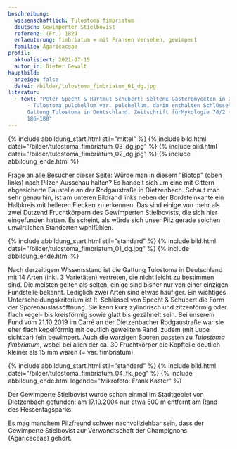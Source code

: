 ```yaml
---
beschreibung:
  wissenschaftlich: Tulostoma fimbriatum
  deutsch: Gewimperter Stielbovist
  referenz: (Fr.) 1829
  erlaeuterung: fimbriatum = mit Fransen versehen, gewimpert
  familie: Agaricaceae
profil:
  aktualisiert: 2021-07-15
  autor_in: Dieter Gewalt
hauptbild:
  anzeige: false
  datei: /bilder/tulostoma_fimbriatum_01_dg.jpg
literatur:
  - text: "Peter Specht & Hartmut Schubert: Seltene Gasteromyceten in Deutschland II
      - Tulostoma pulchellum var. pulchellum, darin enthalten Schlüssel für die
      Gattung Tulostoma in Deutschland, Zeitschrift fürMykologie 78/2 (2012), S.
      186-188"
---
```

{% include abbildung_start.html stil="mittel" %}
{% include bild.html datei="/bilder/tulostoma_fimbriatum_03_dg.jpg" %}
{% include bild.html datei="/bilder/tulostoma_fimbriatum_02_dg.jpg" %}
{% include abbildung_ende.html %}

Frage an alle Besucher dieser Seite: Würde man in diesem "Biotop" (oben links) nach Pilzen Ausschau halten? Es handelt sich um eine mit Gittern abgesicherte Baustelle an der Rodgaustraße in Dietzenbach. Schaut man sehr genau hin, ist am unteren Bildrand links neben der Bordsteinkante ein Halbkreis mit helleren Flecken zu erkennen. Das sind einige von mehr als zwei Dutzend Fruchtkörpern des Gewimperten Stielbovists, die sich hier eingefunden hatten. Es scheint, als würde sich unser Pilz gerade solchen unwirtlichen Standorten wphlfühlen.

{% include abbildung_start.html stil="standard" %}
{% include bild.html datei="/bilder/tulostoma_fimbriatum_01_dg.jpg" %}
{% include abbildung_ende.html %}

Nach derzeitigem Wissensstand ist die Gattung Tulostoma in Deutschland mit 14 Arten (inkl. 3 Varietäten) vertreten, die nicht leicht zu bestimmen sind. Die meisten gelten als selten, einige sind bisher nur von einer einzigen Fundstelle bekannt. Lediglich zwei Arten sind etwas häufiger. Ein wichtiges Unterscheidungskriterium ist lt. Schlüssel von Specht & Schubert die Form der Sporenauslassöffnung. Sie kann kurz zylindrisch und zitzenförmig oder flach kegel- bis kreisförmig sowie glatt bis gezähnelt sein. Bei unserem Fund vom 21.10.2019 im Carré an der Dietzenbacher Rodgaustraße war sie eher flach kegelförmig mit deutlich gewelltem Rand,  zudem (mit Lupe sichtbar) fein bewimpert. Auch die warzigen Sporen passten zu *Tulostoma fimbriatum*, wobei bei allen der ca. 30 Fruchtkörper die Kopfteile deutlich kleiner als 15 mm waren (= var. fimbriatum).

{% include abbildung_start.html stil="standard" %}
{% include bild.html datei="/bilder/tulostoma_fimbriatum_04_fk.jpeg" %}
{% include abbildung_ende.html legende="Mikrofoto: Frank Kaster" %}

Der Gewimperte Stielbovist wurde schon einmal im Stadtgebiet von Dietzenbach gefunden: am 17.10.2004 nur etwa 500 m entfernt am Rand des Hessentagsparks.

Es mag manchem Pilzfreund schwer nachvollziehbar sein, dass der Gewimperte Stielbovist zur Verwandtschaft der Champignons (Agaricaceae) gehört.